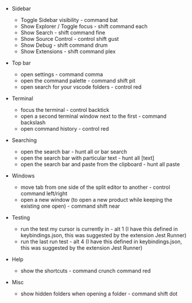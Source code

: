 - Sidebar
    - Toggle Sidebar visibility - command bat
    - Show Explorer / Toggle focus - shift command each
    - Show Search - shift command fine
    - Show Source Control - control shift gust
    - Show Debug - shift command drum
    - Show Extensions - shift command plex

- Top bar
    - open settings - command comma
    - open the command palette - command shift pit
    - open search for your vscode folders - control red
    
- Terminal
    - focus the terminal - control backtick
    - open a second terminal window next to the first - command backslash
    - open command history - control red

- Searching
    - open the search bar - hunt all or bar search
    - open the search bar with particular text - hunt all [text]
    - open the search bar and paste from the clipboard - hunt all paste

- Windows
    - move tab from one side of the split editor to another - control command left/right
    - open a new window (to open a new product while keeping the existing one open) - command shift near

- Testing
    - run the test my cursor is currently in - alt 1 (I have this defined in keybindings.json, this was suggested by the extension Jest Runner)
    - run the last run test - alt 4 (I have this defined in keybindings.json, this was suggested by the extension Jest Runner)

- Help
    - show the shortcuts - command crunch command red

- Misc
    - show hidden folders when opening a folder - command shift dot

